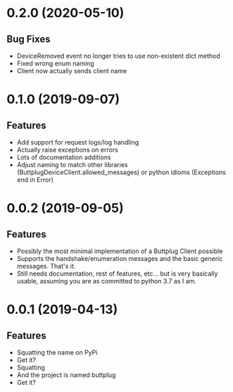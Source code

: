 # 0.2.0 (2020-05-10)

## Bug Fixes

- DeviceRemoved event no longer tries to use non-existent dict method
- Fixed wrong enum naming
- Client now actually sends client name

# 0.1.0 (2019-09-07)

## Features

- Add support for request logs/log handling
- Actually raise exceptions on errors
- Lots of documentation additions
- Adjust naming to match other libraries
  (ButtplugDeviceClient.allowed_messages) or python idioms (Exceptions
  end in Error)

# 0.0.2 (2019-09-05)

## Features

- Possibly the most minimal implementation of a Buttplug Client possible
- Supports the handshake/enumeration messages and the basic generic
  messages. That's it.
- Still needs documentation, rest of features, etc... but is very
  basically usable, assuming you are as committed to python 3.7 as I
  am.

# 0.0.1 (2019-04-13)

## Features

- Squatting the name on PyPi
- Get it?
- Squatting
- And the project is named buttplug
- Get it?
